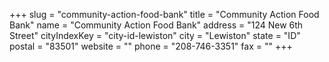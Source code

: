 +++
slug = "community-action-food-bank"
title = "Community Action Food Bank"
name = "Community Action Food Bank"
address = "124 New 6th Street"
cityIndexKey = "city-id-lewiston"
city = "Lewiston"
state = "ID"
postal = "83501"
website = ""
phone = "208-746-3351"
fax = ""
+++
